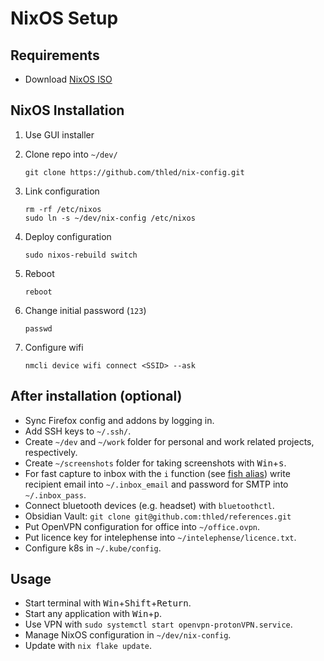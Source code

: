 # NixOS Setup

## Requirements

- Download [NixOS ISO][nixos]

## NixOS Installation

1. Use GUI installer
1. Clone repo into `~/dev/`

    ```shell
    git clone https://github.com/thled/nix-config.git
    ```

1. Link configuration

    ```shell
    rm -rf /etc/nixos
    sudo ln -s ~/dev/nix-config /etc/nixos
    ```
1. Deploy configuration

    ```shell
    sudo nixos-rebuild switch
    ```

1. Reboot

    ```shell
    reboot
    ```

1. Change initial password (`123`)

    ```shell
    passwd
    ```

1. Configure wifi

    ```shell
    nmcli device wifi connect <SSID> --ask
    ```

## After installation (optional)

- Sync Firefox config and addons by logging in.
- Add SSH keys to `~/.ssh/`.
- Create `~/dev` and `~/work` folder for personal and work related projects, respectively.
- Create `~/screenshots` folder for taking screenshots with <kbd>Win</kbd>+<kbd>s</kbd>.
- For fast capture to inbox with the `i` function (see [fish alias][fish]) write recipient email into `~/.inbox_email` and password for SMTP into `~/.inbox_pass`.
- Connect bluetooth devices (e.g. headset) with `bluetoothctl`.
- Obsidian Vault: `git clone git@github.com:thled/references.git`
- Put OpenVPN configuration for office into `~/office.ovpn`.
- Put licence key for intelephense into `~/intelephense/licence.txt`.
- Configure k8s in `~/.kube/config`.

## Usage

- Start terminal with <kbd>Win</kbd>+<kbd>Shift</kbd>+<kbd>Return</kbd>.
- Start any application with <kbd>Win</kbd>+<kbd>p</kbd>.
- Use VPN with `sudo systemctl start openvpn-protonVPN.service`.
- Manage NixOS configuration in `~/dev/nix-config`.
- Update with `nix flake update`.

[nixos]: https://nixos.org/download.html#nixos-iso
[fish]: terminal/fish.nix

